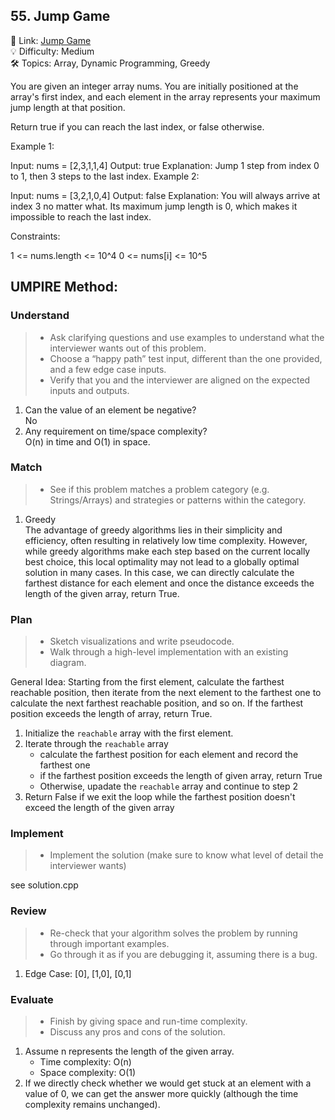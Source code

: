 ## 55. Jump Game
🔗 Link: [Jump Game](https://leetcode.com/problems/jump-game/description/)  
💡 Difficulty: Medium  
🛠️ Topics: Array, Dynamic Programming, Greedy 

You are given an integer array nums. You are initially positioned at the array's first index, and each element in the array represents your maximum jump length at that position.

Return true if you can reach the last index, or false otherwise.

 

Example 1:

Input: nums = [2,3,1,1,4]
Output: true
Explanation: Jump 1 step from index 0 to 1, then 3 steps to the last index.
Example 2:

Input: nums = [3,2,1,0,4]
Output: false
Explanation: You will always arrive at index 3 no matter what. Its maximum jump length is 0, which makes it impossible to reach the last index.
 

Constraints:

1 <= nums.length <= 10^4
0 <= nums[i] <= 10^5

## UMPIRE Method:

### Understand
> - Ask clarifying questions and use examples to understand what the interviewer wants out of this problem.
> - Choose a “happy path” test input, different than the one provided, and a few edge case inputs.
> - Verify that you and the interviewer are aligned on the expected inputs and outputs.
1. Can the value of an element be negative?  
   No
2. Any requirement on time/space complexity?  
   O(n) in time and O(1) in space.
### Match
> - See if this problem matches a problem category (e.g. Strings/Arrays) and strategies or patterns within the category.
1. Greedy  
   The advantage of greedy algorithms lies in their simplicity and efficiency, often resulting in relatively low time complexity. However, while greedy algorithms make each step based on the current locally
   best choice, this local optimality may not lead to a globally optimal solution in many cases. In this case, we can directly calculate the farthest distance for each element and once the distance exceeds
   the length of the given array, return True.
### Plan
> - Sketch visualizations and write pseudocode.
> - Walk through a high-level implementation with an existing diagram.

General Idea: Starting from the first element, calculate the farthest reachable position, then iterate from the next element to the farthest one to calculate the next farthest reachable position, and so on. 
If the farthest position exceeds the length of array, return True.
1. Initialize the `reachable` array with the first element.
2. Iterate through the `reachable` array
   - calculate the farthest position for each element and record the farthest one
   - if the farthest position exceeds the length of given array, return True
   - Otherwise, upadate the `reachable` array and continue to step 2
3. Return False if we exit the loop while the farthest position doesn't exceed the length of the given array

### Implement
> - Implement the solution (make sure to know what level of detail the interviewer wants)  

see solution.cpp
### Review
> - Re-check that your algorithm solves the problem by running through important examples.
> - Go through it as if you are debugging it, assuming there is a bug.
1. Edge Case: [0], [1,0], [0,1]
### Evaluate
> - Finish by giving space and run-time complexity.
> - Discuss any pros and cons of the solution.
1. Assume n represents the length of the given array.
   - Time complexity: O(n)
   - Space complexity: O(1)
2. If we directly check whether we would get stuck at an element with a value of 0, we can get the answer more quickly (although the time complexity remains unchanged).

